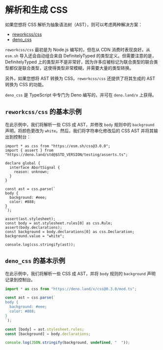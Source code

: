 # 解析和生成 CSS

如果您想将 CSS 解析为抽象语法树（AST），则可以考虑两种解决方案：

- [reworkcss/css](https://github.com/reworkcss/css)
- [deno_css](https://deno.land/x/css)

`reworkcss/css` 最初是为 Node.js 编写的，但在从 CDN 消费时表现良好。从 `esm.sh`
导入还会自动组合来自 DefinitelyTyped 的类型定义。但需要注意的是，DefinitelyTyped
上的类型并不是非常好，因为许多应被标记为联合类型的联合类型都仅是联合类型，这使得类型非常模糊，并需要大量的类型转换。

另外，如果您想将 AST 转换为 CSS，`reworkcss/css` 还提供了将其生成的 AST 转换为
CSS 的功能。

`deno_css` 是 TypeScript 中专门为 Deno 编写的，并可在 `deno.land/x` 上获得。

## `reworkcss/css` 的基本示例

在此示例中，我们将解析一些 CSS 成 AST，并修改 `body` 规则中的 `background`
声明，将颜色更改为 `white`。然后，我们将字符串化修改后的 CSS AST
并将其输出到控制台：

```ts, ignore
import * as css from "https://esm.sh/css@3.0.0";
import { assert } from "https://deno.land/std@$STD_VERSION/testing/asserts.ts";

declare global {
  interface AbortSignal {
    reason: unknown;
  }
}

const ast = css.parse(`
body {
  background: #eee;
  color: #888;
}
`);

assert(ast.stylesheet);
const body = ast.stylesheet.rules[0] as css.Rule;
assert(body.declarations);
const background = body.declarations[0] as css.Declaration;
background.value = "white";

console.log(css.stringify(ast));
```

## `deno_css` 的基本示例

在此示例中，我们将解析一些 CSS 成 AST，并将 `body` 规则的 `background`
声明记录到控制台。

```ts
import * as css from "https://deno.land/x/css@0.3.0/mod.ts";

const ast = css.parse(`
body {
  background: #eee;
  color: #888;
}
`);

const [body] = ast.stylesheet.rules;
const [background] = body.declarations;

console.log(JSON.stringify(background, undefined, "  "));
```

